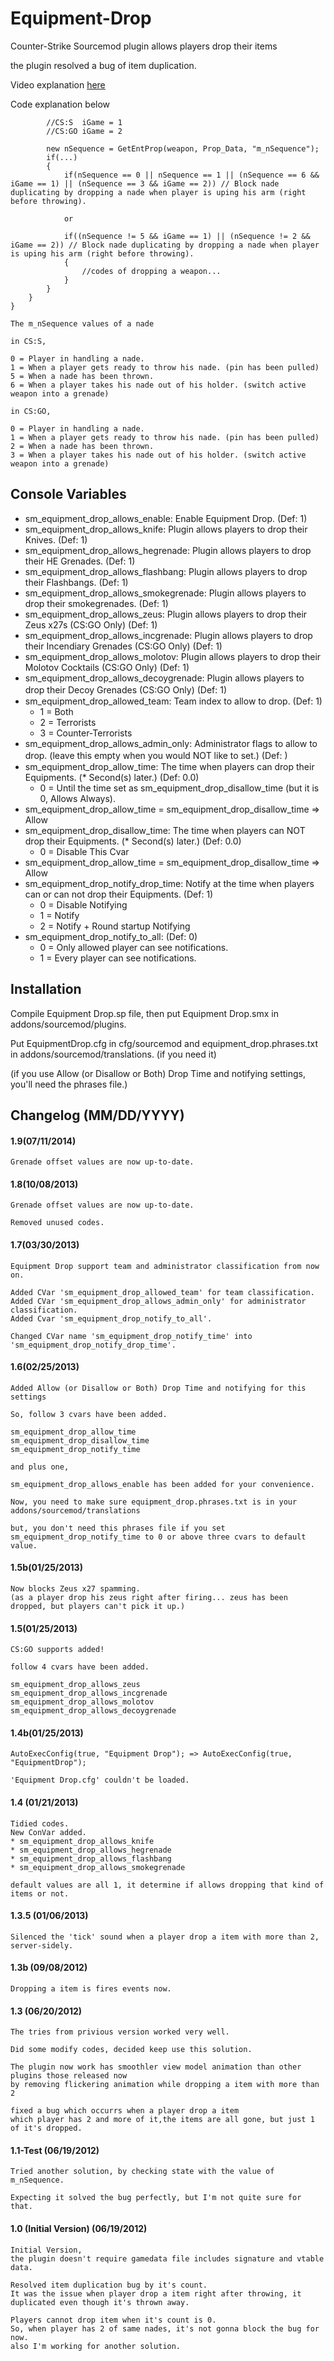# Equipment-Drop
Counter-Strike Sourcemod plugin allows players drop their items

the plugin resolved a bug of item duplication.

Video explanation [here](http://www.youtube.com/watch?v=tl1013Fr4_Y)

Code explanation below
```sp
        //CS:S  iGame = 1
        //CS:GO iGame = 2
        
        new nSequence = GetEntProp(weapon, Prop_Data, "m_nSequence");
        if(...)
        {
            if(nSequence == 0 || nSequence == 1 || (nSequence == 6 && iGame == 1) || (nSequence == 3 && iGame == 2)) // Block nade duplicating by dropping a nade when player is uping his arm (right before throwing).

            or

            if((nSequence != 5 && iGame == 1) || (nSequence != 2 && iGame == 2)) // Block nade duplicating by dropping a nade when player is uping his arm (right before throwing).
            {
                //codes of dropping a weapon... 
            }
        }
    }
}  
```

```
The m_nSequence values of a nade

in CS:S,

0 = Player in handling a nade.
1 = When a player gets ready to throw his nade. (pin has been pulled)
5 = When a nade has been thrown.
6 = When a player takes his nade out of his holder. (switch active weapon into a grenade)

in CS:GO,

0 = Player in handling a nade.
1 = When a player gets ready to throw his nade. (pin has been pulled)
2 = When a nade has been thrown.
3 = When a player takes his nade out of his holder. (switch active weapon into a grenade)
```

## Console Variables
* sm_equipment_drop_allows_enable: Enable Equipment Drop. (Def: 1)
* sm_equipment_drop_allows_knife: Plugin allows players to drop their Knives. (Def: 1)
* sm_equipment_drop_allows_hegrenade: Plugin allows players to drop their HE Grenades. (Def: 1)
* sm_equipment_drop_allows_flashbang: Plugin allows players to drop their Flashbangs. (Def: 1)
* sm_equipment_drop_allows_smokegrenade: Plugin allows players to drop their smokegrenades. (Def: 1)
* sm_equipment_drop_allows_zeus: Plugin allows players to drop their Zeus x27s (CS:GO Only) (Def: 1)
* sm_equipment_drop_allows_incgrenade: Plugin allows players to drop their Incendiary Grenades (CS:GO Only) (Def: 1)
* sm_equipment_drop_allows_molotov: Plugin allows players to drop their Molotov Cocktails (CS:GO Only) (Def: 1)
* sm_equipment_drop_allows_decoygrenade: Plugin allows players to drop their Decoy Grenades (CS:GO Only) (Def: 1)
　
* sm_equipment_drop_allowed_team: Team index to allow to drop. (Def: 1)
  - 1 = Both
  - 2 = Terrorists
  - 3 = Counter-Terrorists
* sm_equipment_drop_allows_admin_only: Administrator flags to allow to drop. (leave this empty when you would NOT like to set.) (Def: )
　
* sm_equipment_drop_allow_time: The time when players can drop their Equipments. (* Second(s) later.) (Def: 0.0)
  - 0 = Until the time set as sm_equipment_drop_disallow_time (but it is 0, Allows Always).
* sm_equipment_drop_allow_time = sm_equipment_drop_disallow_time => Allow
* sm_equipment_drop_disallow_time: The time when players can NOT drop their Equipments. (* Second(s) later.) (Def: 0.0)
  - 0 = Disable This Cvar
* sm_equipment_drop_allow_time = sm_equipment_drop_disallow_time => Allow
* sm_equipment_drop_notify_drop_time: Notify at the time when players can or can not drop their Equipments. (Def: 1)
  - 0 = Disable Notifying
  - 1 = Notify
  - 2 = Notify + Round startup Notifying
* sm_equipment_drop_notify_to_all: (Def: 0)
  - 0 = Only allowed player can see notifications.
  - 1 = Every player can see notifications.

## Installation
Compile Equipment Drop.sp file, then put Equipment Drop.smx in addons/sourcemod/plugins.

Put EquipmentDrop.cfg in cfg/sourcemod and equipment_drop.phrases.txt in addons/sourcemod/translations. (if you need it)

(if you use Allow (or Disallow or Both) Drop Time and notifying settings, you'll need the phrases file.)
  
## Changelog (MM/DD/YYYY)
#### 1.9(07/11/2014)
```
Grenade offset values are now up-to-date.
```
#### 1.8(10/08/2013)
```
Grenade offset values are now up-to-date.

Removed unused codes.
```
#### 1.7(03/30/2013)
```
Equipment Drop support team and administrator classification from now on.

Added CVar 'sm_equipment_drop_allowed_team' for team classification.
Added CVar 'sm_equipment_drop_allows_admin_only' for administrator classification.
Added Cvar 'sm_equipment_drop_notify_to_all'.

Changed CVar name 'sm_equipment_drop_notify_time' into 'sm_equipment_drop_notify_drop_time'.
```
#### 1.6(02/25/2013)
```
Added Allow (or Disallow or Both) Drop Time and notifying for this settings

So, follow 3 cvars have been added.

sm_equipment_drop_allow_time
sm_equipment_drop_disallow_time
sm_equipment_drop_notify_time

and plus one,

sm_equipment_drop_allows_enable has been added for your convenience.

Now, you need to make sure equipment_drop.phrases.txt is in your addons/sourcemod/translations

but, you don't need this phrases file if you set sm_equipment_drop_notify_time to 0 or above three cvars to default value.
```
#### 1.5b(01/25/2013)
```
Now blocks Zeus x27 spamming.
(as a player drop his zeus right after firing... zeus has been dropped, but players can't pick it up.)
```
#### 1.5(01/25/2013)
```
CS:GO supports added!

follow 4 cvars have been added.

sm_equipment_drop_allows_zeus
sm_equipment_drop_allows_incgrenade
sm_equipment_drop_allows_molotov
sm_equipment_drop_allows_decoygrenade
```
#### 1.4b(01/25/2013)
```
AutoExecConfig(true, "Equipment Drop"); => AutoExecConfig(true, "EquipmentDrop");

'Equipment Drop.cfg' couldn't be loaded.
```
#### 1.4 (01/21/2013)
```
Tidied codes.
New ConVar added.
* sm_equipment_drop_allows_knife
* sm_equipment_drop_allows_hegrenade
* sm_equipment_drop_allows_flashbang
* sm_equipment_drop_allows_smokegrenade

default values are all 1, it determine if allows dropping that kind of items or not.
```
#### 1.3.5 (01/06/2013)
```
Silenced the 'tick' sound when a player drop a item with more than 2, server-sidely.
```
#### 1.3b (09/08/2012)
```
Dropping a item is fires events now.
```
#### 1.3 (06/20/2012)
```
The tries from privious version worked very well.

Did some modify codes, decided keep use this solution.

The plugin now work has smoothler view model animation than other plugins those released now
by removing flickering animation while dropping a item with more than 2

fixed a bug which occurrs when a player drop a item
which player has 2 and more of it,the items are all gone, but just 1 of it's dropped.
```
#### 1.1-Test (06/19/2012)
```
Tried another solution, by checking state with the value of m_nSequence.

Expecting it solved the bug perfectly, but I'm not quite sure for that.
```
#### 1.0 (Initial Version) (06/19/2012)
```
Initial Version,
the plugin doesn't require gamedata file includes signature and vtable data.

Resolved item duplication bug by it's count.
It was the issue when player drop a item right after throwing, it duplicated even though it's thrown away.

Players cannot drop item when it's count is 0.
So, when player has 2 of same nades, it's not gonna block the bug for now.
also I'm working for another solution.
```
